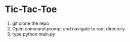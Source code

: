 # Tic-Tac-Toe
1. git clone the repo
2. Open command prompt and navigate to root directory
3. type python main.py
